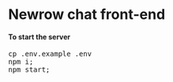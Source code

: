 # Newrow chat front-end

#### To start the server
<pre>
cp .env.example .env
npm i;
npm start;
</pre>
